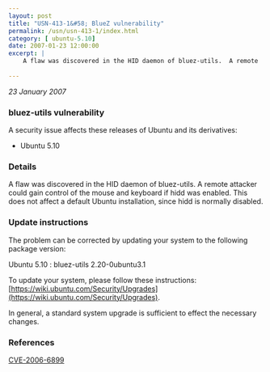 ```yaml
---
layout: post
title: "USN-413-1&#58; BlueZ vulnerability"
permalink: /usn/usn-413-1/index.html
category: [ ubuntu-5.10]
date: 2007-01-23 12:00:00
excerpt: |
    A flaw was discovered in the HID daemon of bluez-utils.  A remote  attacker could gain control of the mouse and keyboard if hidd was  enabled.  This does not affect a default Ubuntu installation, since hidd  is normally disabled.
    
--- 
```

 
 

*23 January 2007*

### bluez-utils vulnerability

A security issue affects these releases of Ubuntu and its derivatives:

* Ubuntu 5.10

### Details

A flaw was discovered in the HID daemon of bluez-utils. A remote attacker could gain control of the mouse and keyboard if hidd was enabled. This does not affect a default Ubuntu installation, since hidd is normally disabled.

### Update instructions

The problem can be corrected by updating your system to the following package version:

Ubuntu 5.10
 : bluez-utils <span>2.20-0ubuntu3.1</span>

To update your system, please follow these instructions: [https://wiki.ubuntu.com/Security/Upgrades](https://wiki.ubuntu.com/Security/Upgrades).

In general, a standard system upgrade is sufficient to effect the necessary changes.

### References

 
 [CVE-2006-6899](http://people.ubuntu.com/~ubuntu-security/cve/CVE-2006-6899)
 

